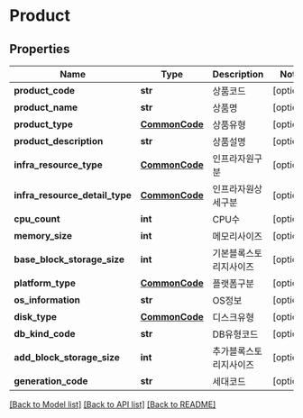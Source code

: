# Product

## Properties
Name | Type | Description | Notes
------------ | ------------- | ------------- | -------------
**product_code** | **str** | 상품코드 | [optional] 
**product_name** | **str** | 상품명 | [optional] 
**product_type** | [**CommonCode**](CommonCode.md) | 상품유형 | [optional] 
**product_description** | **str** | 상품설명 | [optional] 
**infra_resource_type** | [**CommonCode**](CommonCode.md) | 인프라자원구분 | [optional] 
**infra_resource_detail_type** | [**CommonCode**](CommonCode.md) | 인프라자원상세구분 | [optional] 
**cpu_count** | **int** | CPU수 | [optional] 
**memory_size** | **int** | 메모리사이즈 | [optional] 
**base_block_storage_size** | **int** | 기본블록스토리지사이즈 | [optional] 
**platform_type** | [**CommonCode**](CommonCode.md) | 플랫폼구분 | [optional] 
**os_information** | **str** | OS정보 | [optional] 
**disk_type** | [**CommonCode**](CommonCode.md) | 디스크유형 | [optional] 
**db_kind_code** | **str** | DB유형코드 | [optional] 
**add_block_storage_size** | **int** | 추가블록스토리지사이즈 | [optional] 
**generation_code** | **str** | 세대코드 | [optional] 

[[Back to Model list]](../README.md#documentation-for-models) [[Back to API list]](../README.md#documentation-for-api-endpoints) [[Back to README]](../README.md)


